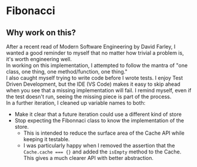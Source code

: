 # Fibonacci
## Why work on this?
After a recent read of Modern Software Engineering by David Farley, I wanted a good reminder to myself that no matter how trivial a problem is, it's worth engineering well.  
In working on this implementation, I attempted to follow the mantra of "one class, one thing, one method/function, one thing."  
I also caught myself trying to write code before I wrote tests. I enjoy Test Driven Development, but the IDE (VS Code) makes it easy to skip ahead when you see that a missing implementation will fail. I remind myself, even if the test doesn't run, seeing the missing piece is part of the process.  
In a further iteration, I cleaned up variable names to both:  
* Make it clear that a future iteration could use a different kind of store
* Stop expecting the Fibonnaci class to know the implementation of the store. 
  * This is intended to reduce the surface area of the Cache API while keeping it testable.
  * I was particularly happy when I removed the assertion that the `Cache.cache === {}` and added the `isEmpty` method to the Cache. This gives a much clearer API with better abstraction.  